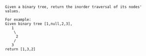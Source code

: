    Given a binary tree, return the inorder traversal of its nodes' values.

    For example:
    Given binary tree [1,null,2,3],
       1
        \
         2
        /
       3
    return [1,3,2]
